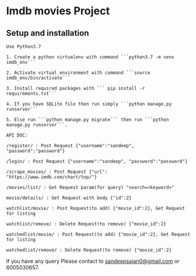 # Imdb movies Project

## Setup and installation
    
    Use Python3.7
    
    1. Create a python virtualenv with command ```python3.7 -m venv  imdb_env```
    
    2. Activate virtual environment with command ```source imdb_env/bin/activate```
    
    3. Install required packages with ``` pip install -r requirements.txt```
    
    4. If you have SQLite file then run simply ```python manage.py runserver```
    
    5. Else run ```python manage.py migrate``` then run ```python manage.py runserver```.
    
    API DOC:
    
    /register/ : Post Request {"username":"sandeep", "password":"password"}
    
    /login/ : Post Request {"username":"sandeep", "password":"password"}
    
    /scrape_movies/ : Post Request {"url": "https://www.imdb.com/chart/top/"}
    
    /movies/list/ : Get Request param(for query) "search=<keyword>"
    
    movie/details/ : Get Request with body {"id":2}
    
    watchlist/movie/ : Post Request(to add) {"movie_id":2}, Get Request for listing
    
    watchlist/remove/ : Delete Request(to remove) {"movie_id":2}
    
    watchedlist/movie/ : Post Request(to add) {"movie_id":2}, Get Request for listing
    
    watchedlist/remove/ : Delete Request(to remove) {"movie_id":2}
    
If you have any query Please contact to sandeepsajan0@gmail.com or 6005030657.

